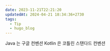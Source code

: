 ```yaml
---
date: 2023-11-21T22:21:20
updatedAt: 2024-04-21 18:34:36+2730
tags:
  - Tip
  - hugo_blog
---
```

Java 는 구글 컨벤션
Kotlin 은 코틀린 스탠다드 컨벤션